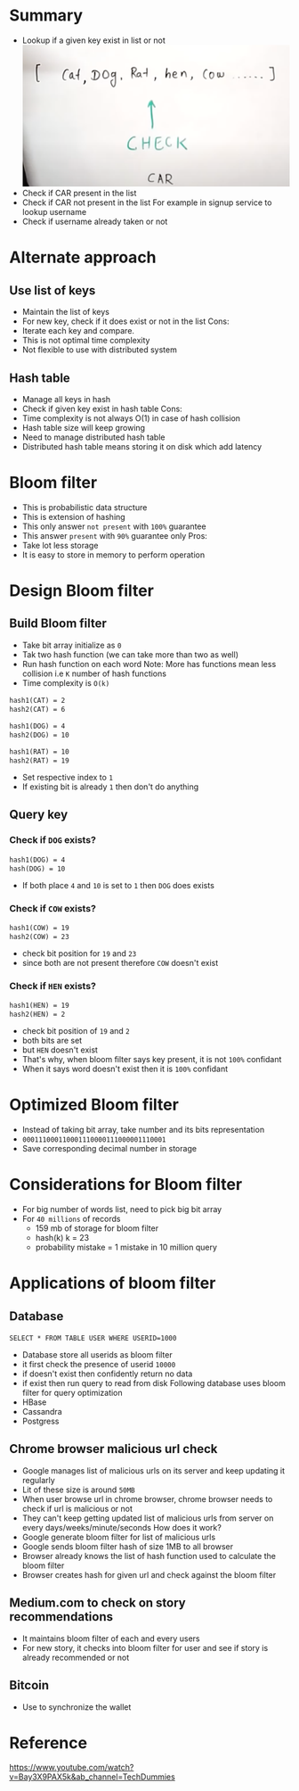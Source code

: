 # Summary
- Lookup if a given key exist in list or not
![](assets/lookup-service.png)
- Check if CAR present in the list
- Check if CAR not present in the list
For example in signup service to lookup username
- Check if username already taken or not
# Alternate approach
## Use list of keys
- Maintain the list of keys
- For new key, check if it does exist or not in the list
Cons:
- Iterate each key and compare. 
- This is not optimal time complexity 
- Not flexible to use with distributed system
## Hash table
- Manage all keys in hash
- Check if given key exist in hash table
Cons:
- Time complexity is not always O(1) in case of hash collision
- Hash table size will keep growing
- Need to manage distributed hash table
- Distributed hash table means storing it on disk which add latency
# Bloom filter
- This is probabilistic data structure
- This is extension of hashing
- This only answer `not present` with `100%` guarantee 
- This answer `present` with `90%` guarantee only
Pros:
- Take lot less storage
- It is easy to store in memory to perform operation
# Design Bloom filter
## Build Bloom filter
- Take bit array initialize as `0`
- Tak two hash function (we can take more than two as well)
- Run hash function on each word
Note: More has functions mean less collision i.e `K` number of hash functions
- Time complexity is `O(k)`
```
hash1(CAT) = 2
hash2(CAT) = 6
 ```
 ```
 hash1(DOG) = 4
 hash2(DOG) = 10
 ```
 ```
 hash1(RAT) = 10
 hash2(RAT) = 19
 ```
 - Set respective index to `1`
 - If existing bit is already `1` then don't do anything
## Query key
### Check if `DOG` exists?
```
hash1(DOG) = 4
hash(DOG) = 10
```
- If both place `4` and `10` is set to `1` then `DOG` does exists
### Check if `COW` exists?
```
hash1(COW) = 19
hash2(COW) = 23
```
- check bit position for `19` and `23`
- since both are not present therefore `COW` doesn't exist
###  Check if `HEN` exists?
```
hash1(HEN) = 19
hash2(HEN) = 2
```
- check bit position of `19` and `2`
- both bits are set
- but `HEN` doesn't exist
- That's why, when bloom filter says key present, it is not `100%` confidant
- When it says word doesn't exist then it is `100%` confidant 

# Optimized Bloom filter
- Instead of taking bit array, take number and its bits representation
- `000111000110001110000111000001110001` 
- Save corresponding decimal number in storage
# Considerations for Bloom filter
- For big number of words list, need to pick big bit array
- For `40 millions` of records
    - 159 mb of storage for bloom filter
    - hash(k) k  = 23
    - probability mistake = 1 mistake in 10 million query
# Applications of bloom filter
## Database
`SELECT * FROM TABLE USER WHERE USERID=1000`
- Database store all userids as bloom filter
- it first check the presence of userid `10000`
- if doesn't exist then confidently return no data
- if exist then run query to read from disk
Following database uses bloom filter for query optimization
- HBase
- Cassandra
- Postgress
## Chrome browser malicious url check
- Google manages list of malicious urls on its server and keep updating it regularly
- Lit of these size is around `50MB`
- When user browse url in chrome browser, chrome browser needs to check if url is malicious or not
- They can't keep getting updated list of malicious urls from server on every days/weeks/minute/seconds
How does it work?
- Google generate bloom filter for list of malicious urls
- Google sends bloom filter hash of size 1MB to all browser
- Browser already knows the list of hash function used to calculate the bloom filter
- Browser creates hash for given url and check against the bloom filter
## Medium.com to check on story recommendations
- It maintains bloom filter of each and every users
- For new story, it checks into bloom filter for user and see if story is already recommended or not
## Bitcoin
- Use to synchronize the wallet  

# Reference 
https://www.youtube.com/watch?v=Bay3X9PAX5k&ab_channel=TechDummies